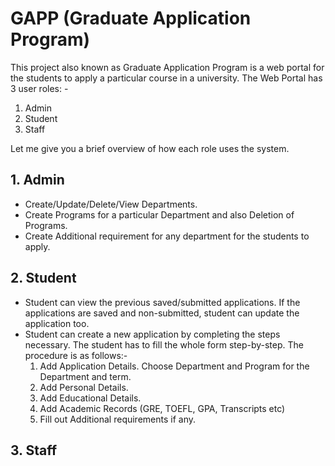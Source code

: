 # GAPP (Graduate Application Program)
This project also known as Graduate Application Program is a web portal for the students to apply a particular course in a university.
The Web Portal has 3 user roles: -
1. Admin
2. Student
3. Staff

Let me give you a brief overview of how each role uses the system.
## 1. Admin
  * Create/Update/Delete/View Departments.
  * Create Programs for a particular Department and also Deletion of Programs.
  * Create Additional requirement for any department for the students to apply.
## 2. Student
  * Student can view the previous saved/submitted applications. If the applications are saved and non-submitted, student can update the application too.
  * Student can create a new application by completing the steps necessary. The student has to fill the whole form step-by-step. The procedure is as follows:-
    1. Add Application Details. Choose Department and Program for the Department and term.
    2. Add Personal Details. 
    3. Add Educational Details.
    4. Add Academic Records (GRE, TOEFL, GPA, Transcripts etc)
    5. Fill out Additional requirements if any.
## 3. Staff

